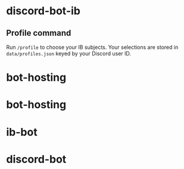 # discord-bot-ib

## Profile command

Run `/profile` to choose your IB subjects. Your selections are stored in
`data/profiles.json` keyed by your Discord user ID.
# bot-hosting
# bot-hosting
# ib-bot
# discord-bot
